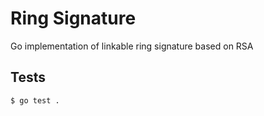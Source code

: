 # Ring Signature
Go implementation of linkable ring signature based on RSA

## Tests
```bash
$ go test .
```
